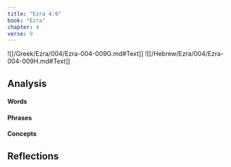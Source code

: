 ```yaml
---
title: "Ezra 4:9"
book: "Ezra"
chapter: 4
verse: 9
---
```

![[/Greek/Ezra/004/Ezra-004-009G.md#Text]]
![[/Hebrew/Ezra/004/Ezra-004-009H.md#Text]]

## Analysis

#### Words

#### Phrases

#### Concepts

## Reflections

